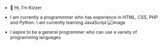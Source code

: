 - 👋 Hi, I’m Kizzer
-    I am currently a programmmer who has experience in HTML, CSS, PHP and Python. I am currently learning JavaScript ![image](https://github.com/Kizzer2003/Kizzer2003/assets/129549949/44a32325-4ae1-4ab4-921b-65a8bb76391b)

-    I aspire to be a general programmer who can use a variety of programming languages

<!---
Kizzer2003/Kizzer2003 is a ✨ special ✨ repository because its `README.md` (this file) appears on your GitHub profile.
You can click the Preview link to take a look at your changes.
--->
